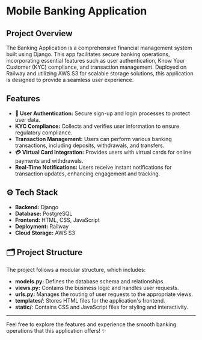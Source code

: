 # Mobile Banking Application

## Project Overview
The Banking Application is a comprehensive financial management system built using Django. This app facilitates secure banking operations, incorporating essential features such as user authentication, Know Your Customer (KYC) compliance, and transaction management. Deployed on Railway and utilizing AWS S3 for scalable storage solutions, this application is designed to provide a seamless user experience.



## Features
- **🔐 User Authentication:** Secure sign-up and login processes to protect user data.
- **KYC Compliance:** Collects and verifies user information to ensure regulatory compliance.
- **Transaction Management:** Users can perform various banking transactions, including deposits, withdrawals, and transfers.
- **💳 Virtual Card Integration:** Provides users with virtual cards for online payments and withdrawals.
- **Real-Time Notifications:** Users receive instant notifications for transaction updates, enhancing engagement and tracking.



## ⚙️ Tech Stack
- **Backend:** Django
- **Database:** PostgreSQL
- **Frontend:** HTML, CSS, JavaScript
- **Deployment:** Railway
- **Cloud Storage:** AWS S3


## 🗂️ Project Structure
The project follows a modular structure, which includes:
- **models.py:** Defines the database schema and relationships.
- **views.py:** Contains the business logic and handles user requests.
- **urls.py:** Manages the routing of user requests to the appropriate views.
- **templates/**: Stores HTML files for the application's frontend.
- **static/**: Contains CSS and JavaScript files for styling and interactivity.

---

Feel free to explore the features and experience the smooth banking operations that this application offers! ✨
